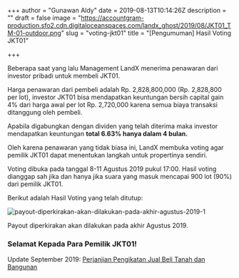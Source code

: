 +++
author = "Gunawan Aldy"
date = 2019-08-13T10:14:26Z
description = ""
draft = false
image = "https://accountgram-production.sfo2.cdn.digitaloceanspaces.com/landx_ghost/2019/08/JKT01_TM-01-outdoor.png"
slug = "voting-jkt01"
title = "[Pengumuman] Hasil Voting JKT01"

+++


Beberapa saat yang lalu Management LandX menerima penawaran dari investor pribadi untuk membeli JKT01.

Harga penawaran dari pembeli adalah Rp. 2,828,800,000 (Rp. 2,828,800 per lot), investor JKT01 bisa mendapatkan keuntungan bersih capital gain 4% dari harga awal per lot Rp. 2,720,000 karena semua biaya transaksi ditanggung oleh pembeli.

Apabila digabungkan dengan dividen yang telah diterima maka investor mendapatkan keuntungan **total 6.63% hanya dalam 4 bulan.**

Oleh karena penawaran yang tidak biasa ini, LandX membuka voting agar pemilik JKT01 dapat menentukan langkah untuk propertinya sendiri.

Voting dibuka pada tanggal 8-11 Agustus 2019 pukul 17:00. Hasil voting dianggap sah jika dan hanya jika suara yang masuk mencapai 900 lot (90%) dari pemilik JKT01.

Berikut adalah Hasil Voting yang telah ditutup:

![payout-diperkirakan-akan-dilakukan-pada-akhir-agustus-2019-1](https://accountgram-production.sfo2.cdn.digitaloceanspaces.com/landx_ghost/2021/09/payout-diperkirakan-akan-dilakukan-pada-akhir-agustus-2019-1.jpg)

Payout diperkirakan akan dilakukan pada akhir Agustus 2019.

### Selamat Kepada Para Pemilik JKT01!



Update September 2019: [Perjanjian Pengikatan Jual Beli Tanah dan Bangunan](https://drive.google.com/open?id=1xjNLbkMCVTo76wCXzN0h8v-vLpeUKXMx)

